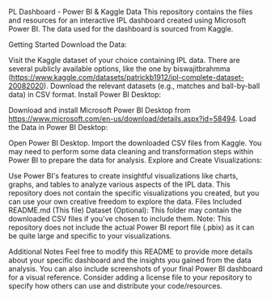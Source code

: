 PL Dashboard - Power BI & Kaggle Data
This repository contains the files and resources for an interactive IPL dashboard created using Microsoft Power BI. The data used for the dashboard is sourced from Kaggle.

Getting Started
Download the Data:

Visit the Kaggle dataset of your choice containing IPL data. There are several publicly available options, like the one by biswajitbrahmma (https://www.kaggle.com/datasets/patrickb1912/ipl-complete-dataset-20082020).
Download the relevant datasets (e.g., matches and ball-by-ball data) in CSV format.
Install Power BI Desktop:

Download and install Microsoft Power BI Desktop from https://www.microsoft.com/en-us/download/details.aspx?id=58494.
Load the Data in Power BI Desktop:

Open Power BI Desktop.
Import the downloaded CSV files from Kaggle.
You may need to perform some data cleaning and transformation steps within Power BI to prepare the data for analysis.
Explore and Create Visualizations:

Use Power BI's features to create insightful visualizations like charts, graphs, and tables to analyze various aspects of the IPL data.
This repository does not contain the specific visualizations you created, but you can use your own creative freedom to explore the data.
Files Included
README.md (This file)
Dataset (Optional): This folder may contain the downloaded CSV files if you've chosen to include them.
Note: This repository does not include the actual Power BI report file (.pbix) as it can be quite large and specific to your visualizations.

Additional Notes
Feel free to modify this README to provide more details about your specific dashboard and the insights you gained from the data analysis.
You can also include screenshots of your final Power BI dashboard for a visual reference.
Consider adding a license file to your repository to specify how others can use and distribute your code/resources.
